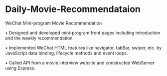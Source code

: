 # Daily-Movie-Recommendataion

WeChat Mini-program Movie Recommendation

• Designed and developed mini-program front pages including introduction and the weekly recommendation.

• Implemented WeChat HTML features like navigator, tabBar, swiper, etc. by JavaScript data binding, lifecycle methods
and event loops.

• Called API from a movie interview website and constructed WebServer using Express. 

